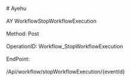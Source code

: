 <br>#     Ayehu</br>
<br>AY WorkflowStopWorkflowExecution</br>
<br>Method: Post</br>
<br>OperationID: Workflow_StopWorkflowExecution</br>
<br>EndPoint:</br>
<br>/Api/workflow/stopWorkflowExecution/{eventId}</br>
